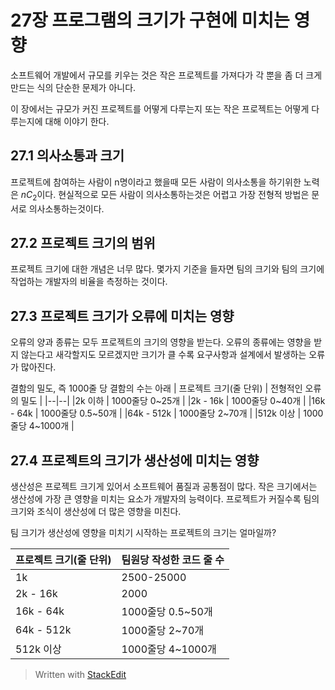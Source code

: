 # 27장 프로그램의 크기가 구현에 미치는 영향

소프트웨어 개발에서 규모를 키우는 것은 작은 프로젝트를 가져다가 각 뿐을 좀 더 크게 만드는 식의 단순한 문제가 아니다. 

이 장에서는 규모가 커진 프로젝트를 어떻게 다루는지 또는 작은 프로젝트는 어떻게 다루는지에 대해 이야기 한다.

## 27.1 의사소통과 크기

프로젝트에 참여하는 사람이 n명이라고 했을때 모든 사람이 의사소통을 하기위한 노력은 $nC_2$이다. 
현실적으로 모든 사람이 의사소통하는것은 어렵고 가장 전형적 방법은 문서로 의사소통하는것이다.

## 27.2 프로젝트 크기의 범위

프로젝트 크기에 대한 개념은 너무 많다. 몇가지 기준을 들자면 팀의 크기와 팀의 크기에 작업하는 개발자의 비율을 측정하는 것이다. 

## 27.3 프로젝트 크기가 오류에 미치는 영향

오류의 양과 종류는 모두 프로젝트의 크기의 영향을 받는다. 오류의 종류에는 영향을 받지 않는다고 새각할지도 모르겠지만 크기가 클 수록 요구사항과 설계에서 발생하는 오류가 많아진다. 

결함의 밀도, 즉 1000줄 당 결함의 수는 아래 
| 프로젝트 크기(줄 단위) | 전형적인 오류의 밀도 |
|--|--|
|2k 이하 | 1000줄당 0~25개 |
|2k - 16k | 1000줄당 0~40개 |
|16k - 64k | 1000줄당 0.5~50개 |
|64k - 512k | 1000줄당 2~70개 |
|512k 이상 | 1000줄당 4~1000개 |

## 27.4 프로젝트의 크기가 생산성에 미치는 영향

생산성은 프로젝트 크기게 있어서 소프트웨어 품질과 공통점이 많다. 작은 크기에서는 생산성에 가장 큰 영향을 미치는 요소가 개발자의 능력이다. 프로젝트가 커질수록 팀의 크기와 조식이 생산성에 더 많은 영향을 미친다. 

팀 크기가 생산성에 영향을 미치기 시작하는 프로젝트의 크기는 얼마일까? 

| 프로젝트 크기(줄 단위) | 팀원당 작성한 코드 줄 수 |
|--|--|
|1k | 2500-25000 |
|2k - 16k | 2000 |
|16k - 64k | 1000줄당 0.5~50개 |
|64k - 512k | 1000줄당 2~70개 |
|512k 이상 | 1000줄당 4~1000개 |



> Written with [StackEdit](https://stackedit.io/)
<!--stackedit_data:
eyJoaXN0b3J5IjpbLTE3MDM5NzY1MzgsMTUxNjE5ODAxMiwtMT
g5ODA5NTAwLC01MzU2NDMxMjEsLTI2NzI4MzA5MiwxNjY3NTU4
NDEwLC0xMDg1MzM4NzQ3XX0=
-->